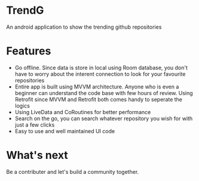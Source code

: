 # TrendG
An android application to show the trending github repositories

# Features
* Go offline. Since data is store in local using Room database, you don't have to worry about the interent connection to look for your favourite repositories
* Entire app is built using MVVM architecture. Anyone who is even a beginner can understand the code base with few hours of review. Using Retrofit since MVVM and Retrofit both comes handy to seperate the logics
* Using LiveData and CoRoutines for better performance
* Search on the go, you can search whatever repository you wish for with just a few clicks
* Easy to use and well maintained UI code

# What's next
Be a contributer and let's build a community together.
